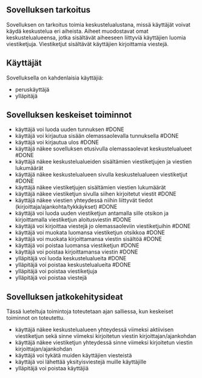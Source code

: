 ## Sovelluksen tarkoitus

Sovelluksen on tarkoitus toimia keskustelualustana, missä käyttäjät voivat käydä keskustelua eri aiheista. Aiheet muodostavat omat keskustelualueensa, jotka sisältävät aiheeseen liittyviä käyttäjien luomia viestiketjuja. Viestiketjut sisältävät käyttäjien kirjoittamia viestejä.

## Käyttäjät

Sovelluksella on kahdenlaisia käyttäjiä:
- peruskäyttäjä
- ylläpitäjä

## Sovelluksen keskeiset toiminnot

- käyttäjä voi luoda uuden tunnuksen #DONE
- käyttäjä voi kirjautua sisään olemassaolevalla tunnuksella #DONE
- käyttäjä voi kirjautua ulos #DONE
- käyttäjä näkee sovelluksen etusivulla olemassaolevat keskustelualueet #DONE
- käyttäjä näkee keskustelualueiden sisältämien viestiketjujen ja viestien lukumäärät
- käyttäjä näkee keskustelualueen sivulla keskustelualueen viestiketjut #DONE
- käyttäjä näkee viestiketjujen sisältämien viestien lukumäärät
- käyttäjä näkee viestiketjun sivulla siihen kirjoitetut viestit #DONE
- käyttäjä näkee viestien yhteydessä niihin liittyvät tiedot (kirjoittaja/ajankohta/tykkäykset) #DONE
- käyttäjä voi luoda uuden viestiketjun antamalla sille otsikon ja kirjoittamalla viestiketjun aloitusviestin #DONE
- käyttäjä voi kirjoittaa viestejä jo olemassaoleviin viestiketjuihin #DONE
- käyttäjä voi muokata luomansa viestiketjun otsikkoa #DONE
- käyttäjä voi muokata kirjoittamansa viestin sisältöä #DONE
- käyttäjä voi poistaa luomansa viestiketjun #DONE
- käyttäjä voi poistaa kirjoittamansa viestin #DONE
- ylläpitäjä voi luoda keskustelualueita #DONE
- ylläpitäjä voi poistaa keskustelualueita #DONE
- ylläpitäjä voi poistaa viestiketjuja
- ylläpitäjä voi poistaa viestejä

## Sovelluksen jatkokehitysideat

Tässä lueteltuja toimintoja toteutetaan ajan salliessa, kun keskeiset toiminnot on toteutettu.

- käyttäjä näkee keskustelualueen yhteydessä viimeksi aktiivisen viestiketjun sekä sinne viimeksi kirjoitetun viestin kirjoittajan/ajankohdan
- käyttäjä näkee viestiketjun yhteydessä sinne viimeksi kirjoitetun viestin kirjoittajan/ajankohdan
- käyttäjä voi tykätä muiden käyttäjien viesteistä
- käyttäjä voi lähettää yksityisviestejä muille käyttäjille
- ylläpitäjä voi poistaa käyttäjiä
